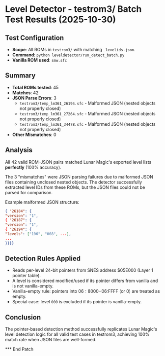 # Level Detector - testrom3/ Batch Test Results (2025-10-30)

## Test Configuration
- **Scope**: All ROMs in `testrom3/` with matching `_levelids.json`.
- **Command**: `python leveldetector/run_detect_batch.py`
- **Vanilla ROM used**: `smw.sfc`

## Summary
- **Total ROMs tested**: 45
- **Matches**: 42
- **JSON Parse Errors**: 3
  - `testrom3/temp_lm361_26194.sfc` - Malformed JSON (nested objects not properly closed)
  - `testrom3/temp_lm361_27264.sfc` - Malformed JSON (nested objects not properly closed)
  - `testrom3/temp_lm361_34478.sfc` - Malformed JSON (nested objects not properly closed)
- **Other Mismatches**: 0

## Analysis
All 42 valid ROM-JSON pairs matched Lunar Magic's exported level lists **perfectly** (100% accuracy).

The 3 "mismatches" were JSON parsing failures due to malformed JSON files containing unclosed nested objects. The detector successfully extracted level IDs from these ROMs, but the JSON files could not be parsed for comparison.

Example malformed JSON structure:
```json
{ "26184": {
"version": "1", 
{ "26187": {
"version": "1", 
{ "26194": {
"levels": ["106", "008", ...],
...
}}}}
```

## Detection Rules Applied
- Reads per-level 24-bit pointers from SNES address $05E000 (Layer 1 pointer table).
- A level is considered modified/used if its pointer differs from vanilla and is not vanilla-empty.
- Vanilla-empty rule: pointers into $06:8000-$06:FFFF (or 0) are treated as empty.
- Special case: level `000` is excluded if its pointer is vanilla-empty.

## Conclusion
The pointer-based detection method successfully replicates Lunar Magic's level detection logic for all valid test cases in testrom3, achieving 100% match rate when JSON files are well-formed.

*** End Patch

